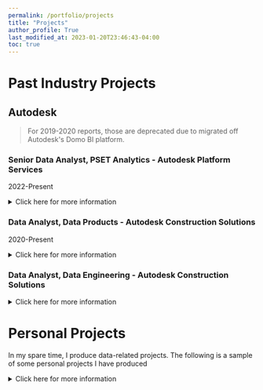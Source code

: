 ```yaml
---
permalink: /portfolio/projects
title: "Projects"
author_profile: True 
last_modified_at: 2023-01-20T23:46:43-04:00
toc: true
---
```


#  Past Industry Projects

## Autodesk

> For 2019-2020 reports, those are deprecated due to migrated off Autodesk's Domo BI platform.


### Senior Data Analyst, PSET Analytics  - Autodesk Platform Services
2022-Present

<details closed>
<summary>Click here for more information</summary>

<header>
<h1>Projects</h1>
</header>

<ul>
<li>Forge Cloud Consumption Dashboard:</li>
    <ul>
  <li>Description: Customer dashboard on consumed cloud credits for developer API usage</li>
  </ul>
<li>PSET KPI dashbard:</li>
    <ul>
  <li>Description: C-suite analytics dashboard for PSET (organization) KPI, including sub drill-down dashboards. Each dashboard is built on Looker, with robust user experience and requirement gathering.</li>
    </ul>
<li>Analytics Engineering</li>
  <ul>
  <li>Mixpanel Product events Models</li>
  </ul>
  <ul>
  <li>Internal Product Analytics models</li> 
  </ul>
<li>Universal Data Access Dashboard</li>
<li>CLIC Compliance Dasboard</li>
<li>Model Derivative Dashboard</li>

</ul>

</details>


### Data Analyst, Data Products - Autodesk Construction Solutions
2020-Present

<details closed>
<summary>Click here for more information</summary>

<header>
<h1>Projects</h1>
</header>

<ul>
<li> BIM 360 Build Analysis: </li>
  <ul>
  <li>
  Description: ACS Customer Success is determining why BIM 360 Build offering Renewal Rates are decreasing, but usage is increasing.
  </li>
  </ul>
<li>Prospect Accounts:</li>
  <ul>
  <li>
  Description: Few ACS business sales leaders requested sample of Autodesk non-ACS customers to cross-sell to
  </li>
  </ul>
<li>Analytic Engineering - External Project Lead Sources:</li>
  <ul>
  <li>
  Description: Ingest external data sources from custom APIs Glenigan, Global Data, and BCI Australia & Asia into ACS Snowflake
  </li>
  </ul>
<li> Prodpad Usage</li>
  <ul>
  <li>
  Description: Providing 200+ ACS Research & Development and Customer Success users insights on customer feedback data via Prodpad.
    </li>
  </ul>
<li> Feasability Analyses</li>
<li> BIM 360 Cost Control Analysis</li>
<li> ACS eStore Analytics and reporting</li>

</ul>

</details>


### Data Analyst, Data Engineering - Autodesk Construction Solutions

<details closed>
<summary>Click here for more information</summary>

<header>
<h1>Projects</h1>
</header>

<ul>
<li>BIM 360 Data Source Migration</li>
  <ul>
  <li>Description: Migrated source SFTP file repository from Cleo SFTP to Xinch SFTP</li>
  </ul>
<li>dbt Documentation website</li>
  <ul>
  <li>Description: Setup dbt Documentation deployed on AWS S3, Static Wbsite</li>
  </ul>
<li>BIM 360 Database & BI Migration from Domo BI to Snowflake</li>
  <ul>  
  <li>Example: BIM 360 HQ Account & Subscriber Dashboard</li>
  </ul>
<li>Building 500+ models, tests, and LookML for ACS data</li>
<li><a href="https://get.fivetran.com/autodesk-webinar-on-demand.html">External: Fivetan Presentation:"How Autodesk Achieves Fast, Reliable Data Pipelines with Snowflake and Fivetran"</a></li>

</ul>
</details>


# Personal Projects
In my spare time, I produce data-related projects. The following is a sample of some personal projects I have
produced

<details closed>
<summary>Click here for more information</summary>

<header>
<h1>APIs and Databases</h1>
</header>

<li><a href="https://github.com/CloudChaoszero/Youtube-TrendingVideos-AnalysisV2">Youtube Data Analysis Project (APIs, Python, SQLALchemy, Flask, SQL</a></li>

<li><a href="https://github.com/CloudChaoszero/UdacityNanodegree_DataAnalyst_Projects_2017/blob/master/P3-Wrangle-OpenStreetMap-Data/P3-Wrangle-OpenStreetMap-Main/OpenStreepMap-SF-Wrangle.ipynb">Open Street Map Data Wrangling</a></li>

<header>
<h1>Presentation Slide Decks</h1>
</header>

<li><a href="https://cloudchaoszero.github.io/AB-Testing-Python-PyData-2019">AB Testing in Python talk @PyData LA 2019]</a></li>

<li><a href="https://github.com/CloudChaoszero/Presentations/blob/master/PyBayTalks/2018/Flask-SQLAlchemySLides/Flask-SQLAlchemy-Demo/SQLAlchemy-Demo-YoutubeData.ipynb">Flask & SQLAlchemy Demo (PyBay 2018)</a></li>

<header>
<h1>Visualizations</h1>
</header>


<li><a href="https://public.tableau.com/profile/raul.maldonado#!/vizhome/BridgeToProsperity-MakeOverMonday/First-Draft-Dash">Bridge To Prosperity Tableau Dashboard #MakeOverMonday</a></li>

<li><a href="https://cloudchaoszero.github.io/Strava-Running-Visualization/">My Strava running mileage per session data, using D3.js & HTML.</a></li>


<header>
<h1>and more!</h1>
</header>


<li>Github Profile: https://github.com/CloudChaoszero</li>

</details>